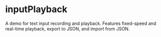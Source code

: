 # inputPlayback
A demo for text input recording and playback. Features fixed-speed and real-time playback, export to JSON, and import from JSON. 
